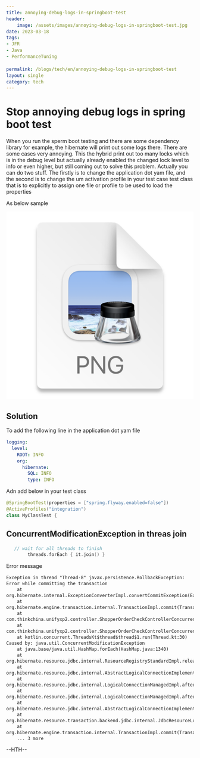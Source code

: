 ```yaml
---
title: annoying-debug-logs-in-springboot-test
header:
    image: /assets/images/annoying-debug-logs-in-springboot-test.jpg
date: 2023-03-18
tags:
- JFR
- Java
- PerformanceTuning

permalink: /blogs/tech/en/annoying-debug-logs-in-springboot-test
layout: single
category: tech
---
```


# Stop annoying debug logs in spring boot test


When you run the sperm boot testing and there are some dependency library for example, the hibernate will print out some logs there. There are some cases very annoying. This the hybrid print out too many locks which is in the debug level but actually already enabled the changed lock level to info or even higher, but still coming out to solve this problem. Actually you can do two stuff. The firstly is to change the application dot yam file, and the second is to change the um activation profile in your test case test class that is to explicitly to assign one file or profile to be used to load the properties

As below sample

![img.png](/assets/images/annoyying_hibernate.png)

## Solution
To add the following line in the application dot yam file

```yaml
logging:
  level:
    ROOT: INFO
    org:
      hibernate:
        SQL: INFO
        type: INFO
```
   
Adn add below in your test class

```java
@SpringBootTest(properties = ["spring.flyway.enabled=false"])
@ActiveProfiles("integration")
class MyClassTest {
```

## ConcurrentModificationException in threas join

```kotlin
   // wait for all threads to finish
        threads.forEach { it.join() }
```

Error message

```shell
Exception in thread "Thread-8" javax.persistence.RollbackException: Error while committing the transaction
	at org.hibernate.internal.ExceptionConverterImpl.convertCommitException(ExceptionConverterImpl.java:81)
	at org.hibernate.engine.transaction.internal.TransactionImpl.commit(TransactionImpl.java:104)
	at com.thinkchina.unifyxp2.controller.ShopperOrderCheckControllerConcurrentTest$testConcurrentLoadWithRandomUpdates$1.invoke(ShopperOrderCheckControllerConcurrentTest.kt:80)
	at com.thinkchina.unifyxp2.controller.ShopperOrderCheckControllerConcurrentTest$testConcurrentLoadWithRandomUpdates$1.invoke(ShopperOrderCheckControllerConcurrentTest.kt:75)
	at kotlin.concurrent.ThreadsKt$thread$thread$1.run(Thread.kt:30)
Caused by: java.util.ConcurrentModificationException
	at java.base/java.util.HashMap.forEach(HashMap.java:1340)
	at org.hibernate.resource.jdbc.internal.ResourceRegistryStandardImpl.releaseResources(ResourceRegistryStandardImpl.java:323)
	at org.hibernate.resource.jdbc.internal.AbstractLogicalConnectionImplementor.afterTransaction(AbstractLogicalConnectionImplementor.java:60)
	at org.hibernate.resource.jdbc.internal.LogicalConnectionManagedImpl.afterTransaction(LogicalConnectionManagedImpl.java:167)
	at org.hibernate.resource.jdbc.internal.LogicalConnectionManagedImpl.afterCompletion(LogicalConnectionManagedImpl.java:290)
	at org.hibernate.resource.jdbc.internal.AbstractLogicalConnectionImplementor.commit(AbstractLogicalConnectionImplementor.java:95)
	at org.hibernate.resource.transaction.backend.jdbc.internal.JdbcResourceLocalTransactionCoordinatorImpl$TransactionDriverControlImpl.commit(JdbcResourceLocalTransactionCoordinatorImpl.java:282)
	at org.hibernate.engine.transaction.internal.TransactionImpl.commit(TransactionImpl.java:101)
	... 3 more
```
    

--HTH--

